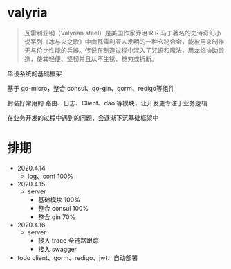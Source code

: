 # valyria
> 瓦雷利亚钢（Valyrian steel）是美国作家乔治·R·R·马丁著名的史诗奇幻小说系列《冰与火之歌》中由瓦雷利亚人发明的一种玄秘合金，能被用来制作无与伦比性能的兵器。传说在制造过程中混入了咒语和魔法，用龙焰协助锻造，使其轻便、坚韧并且从不生锈、卷刃或折断。

毕设系统的基础框架

基于 go-micro，整合 consul、go-gin、gorm、redigo等组件

封装好常用的 路由、日志、Client、dao 等模块，让开发更专注于业务逻辑

在业务开发的过程中遇到的问题，会逐渐下沉基础框架中

# 排期
- 2020.4.14
    - log、conf 100%
- 2020.4.15
    - server
        - 基础模块     100%
        - 整合 consul 100%
        - 整合 gin    70%
- 2020.4.16
    - server
        - 接入 trace 全链路跟踪
        - 接入 swagger
- todo
    client、gorm、redigo、jwt、自动部署